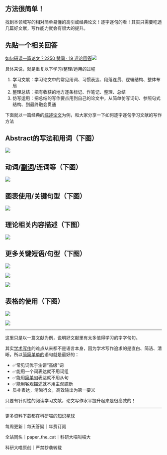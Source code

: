 ## 方法很简单！

找到本领域写的相对简单易懂的高引或经典论文！逐字逐句的看！其实只需要吃透几篇好文献，写作能力就会有很大的提升。

## 先贴一个相关回答

[如何研读一篇论文？2250 赞同 · 19 评论回答![](https://pic3.zhimg.com/v2-111d86ccae89bd0f393a3d4301eed3f6_120x160.jpg)](https://www.zhihu.com/question/21083751/answer/2239633254)

具体来说，就是重复以下学习/整理/运用的过程

1. 学习文献：学习论文中的常见用词、习惯表达、段落连贯、逻辑结构、整体布局
2. 整理总结：把有收获的地方逐条标记、作笔记、整理、总结
3. 仿写运用：把总结的写作要点用到自己的论文中，从简单仿写词句、参照句式结构、到最终融会贯通

下面就以一篇经典的[综述论文](https://www.zhihu.com/search?q=%E7%BB%BC%E8%BF%B0%E8%AE%BA%E6%96%87&search_source=Entity&hybrid_search_source=Entity&hybrid_search_extra=%7B%22sourceType%22%3A%22answer%22%2C%22sourceId%22%3A3173432100%7D)为例，和大家分享一下如何逐字逐句学习文献的写作方法

## Abstract的写法和用词（下图）

![](https://pica.zhimg.com/80/v2-db7ad05751703899843492917bbf2672_1440w.webp?source=1940ef5c)

## 动词/[副词](https://www.zhihu.com/search?q=%E5%89%AF%E8%AF%8D&search_source=Entity&hybrid_search_source=Entity&hybrid_search_extra=%7B%22sourceType%22%3A%22answer%22%2C%22sourceId%22%3A3173432100%7D)/连词等（下图）

![](https://pic1.zhimg.com/80/v2-fcac424df1bd4f5b8a1c5e66f9079567_1440w.webp?source=1940ef5c)

## 图表使用/关键句型（下图）

![](https://picx.zhimg.com/80/v2-5a2903ee18111747e56ebedc73fb567a_1440w.webp?source=1940ef5c)

## 理论相关内容描述（下图）

![](https://picx.zhimg.com/80/v2-9f311472c3fe47f98a9f4bdc434f17c2_1440w.webp?source=1940ef5c)

## 更多关键短语/句型（下图）

![](https://picx.zhimg.com/80/v2-4aaa716524f01098184eeb8b3bd9ec24_1440w.webp?source=1940ef5c)

  

![](https://pic1.zhimg.com/80/v2-44f8de663b34233c5169695792e49f37_1440w.webp?source=1940ef5c)

  

![](https://picx.zhimg.com/80/v2-5a1c01dd492cd1d993b45814552e3033_1440w.webp?source=1940ef5c)

## 表格的使用（下图）

![](https://pic1.zhimg.com/80/v2-df5c61caf1bb59b77fbbdb42ee26ff3e_1440w.webp?source=1940ef5c)

  

![](https://pic1.zhimg.com/80/v2-3133b2f5424d8e2d102d512af112ea19_1440w.webp?source=1940ef5c)

  

---

这里只是以一篇文献为例，说明好文献里有太多值得学习的字字句句。

其实[学术写作](https://www.zhihu.com/search?q=%E5%AD%A6%E6%9C%AF%E5%86%99%E4%BD%9C&search_source=Entity&hybrid_search_source=Entity&hybrid_search_extra=%7B%22sourceType%22%3A%22answer%22%2C%22sourceId%22%3A3173432100%7D)的难点从来都不是语言本身，因为学术写作追求的是直白、简洁、清晰，所以[简简单单的](https://www.zhihu.com/search?q=%E7%AE%80%E7%AE%80%E5%8D%95%E5%8D%95%E7%9A%84&search_source=Entity&hybrid_search_source=Entity&hybrid_search_extra=%7B%22sourceType%22%3A%22answer%22%2C%22sourceId%22%3A3173432100%7D)语句就是最好的：

- ✅常见词优于生僻“高级”词
- ✅能用一个词表达就不用词组
- ✅能用[简单句](https://www.zhihu.com/search?q=%E7%AE%80%E5%8D%95%E5%8F%A5&search_source=Entity&hybrid_search_source=Entity&hybrid_search_extra=%7B%22sourceType%22%3A%22answer%22%2C%22sourceId%22%3A3173432100%7D)表达就不用从句
- ✅能用客观描述就不用主观臆断
- 质朴表达，清晰行文，高效输出为第一要义

只要有针对性的阅读学习文献，论文写作水平提升起来是很高效的！

---

更多资料下载都在科研喵的[知识星球](https://www.zhihu.com/search?q=%E7%9F%A5%E8%AF%86%E6%98%9F%E7%90%83&search_source=Entity&hybrid_search_source=Entity&hybrid_search_extra=%7B%22sourceType%22%3A%22answer%22%2C%22sourceId%22%3A3173432100%7D)

每周更新｜每天答疑｜年费订阅

全站同名｜paper_the_cat｜科研大喵叫喵大

科研大喵原创｜严禁抄袭转载